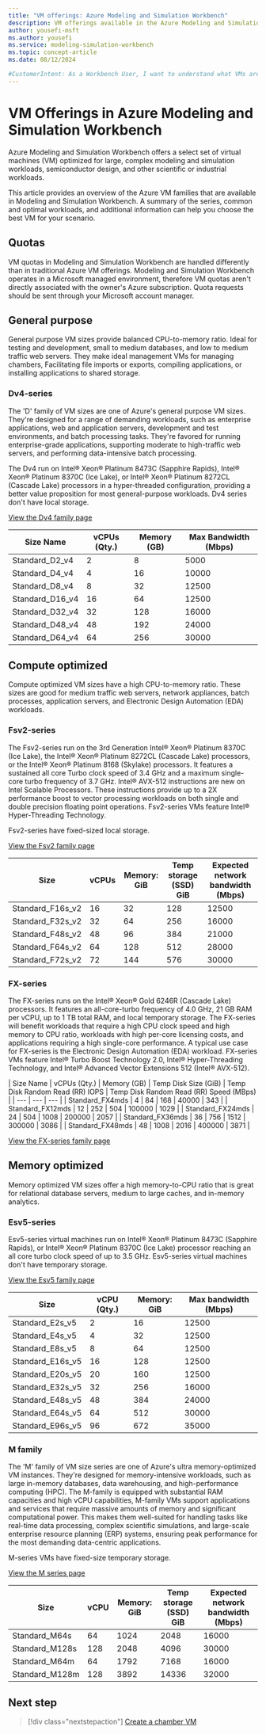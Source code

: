 ```yaml
---
title: "VM offerings: Azure Modeling and Simulation Workbench"
description: VM offerings available in the Azure Modeling and Simulation Workbench.
author: yousefi-msft
ms.author: yousefi
ms.service: modeling-simulation-workbench
ms.topic: concept-article
ms.date: 08/12/2024

#CustomerIntent: As a Workbench User, I want to understand what VMs are offered on the Azure Modeling and Simulation Workbench so that I can pick the right VM for my needs.
---
```

# VM Offerings in Azure Modeling and Simulation Workbench

Azure Modeling and Simulation Workbench offers a select set of virtual machines (VM) optimized for large, complex modeling and simulation workloads, semiconductor design, and other scientific or industrial workloads.

This article provides an overview of the Azure VM families that are available in Modeling and Simulation Workbench. A summary of the series, common and optimal workloads, and additional information can help you choose the best VM for your scenario.

## Quotas

VM quotas in Modeling and Simulation Workbench are handled differently than in traditional Azure VM offerings. Modeling and Simulation Workbench operates in a Microsoft managed environment, therefore VM quotas aren't directly associated with the owner's Azure subscription. Quota requests should be sent through your Microsoft account manager.

## General purpose

General purpose VM sizes provide balanced CPU-to-memory ratio. Ideal for testing and development, small to medium databases, and low to medium traffic web servers. They make ideal management VMs for managing chambers, Facilitating file imports or exports, compiling applications, or installing applications to shared storage.

### Dv4-series

The 'D' family of VM sizes are one of Azure's general purpose VM sizes. They're designed for a range of demanding workloads, such as enterprise applications, web and application servers, development and test environments, and batch processing tasks. They're favored for running enterprise-grade applications, supporting moderate to high-traffic web servers, and performing data-intensive batch processing.

The Dv4 run on Intel® Xeon® Platinum 8473C (Sapphire Rapids), Intel® Xeon® Platinum 8370C (Ice Lake), or Intel® Xeon® Platinum 8272CL (Cascade Lake) processors in a hyper-threaded configuration, providing a better value proposition for most general-purpose workloads. Dv4 series don't have local storage.

[View the Dv4 family page](/azure/virtual-machines/sizes/general-purpose/dv4-series)

| Size Name       | vCPUs (Qty.) | Memory (GB) | Max Bandwidth (Mbps) |
|-----------------|--------------|-------------|----------------------|
| Standard_D2_v4  | 2            | 8           | 5000                 |
| Standard_D4_v4  | 4            | 16          | 10000                |
| Standard_D8_v4  | 8            | 32          | 12500                |
| Standard_D16_v4 | 16           | 64          | 12500                |
| Standard_D32_v4 | 32           | 128         | 16000                |
| Standard_D48_v4 | 48           | 192         | 24000                |
| Standard_D64_v4 | 64           | 256         | 30000                |

## Compute optimized

Compute optimized VM sizes have a high CPU-to-memory ratio. These sizes are good for medium traffic web servers, network appliances, batch processes, application servers, and Electronic Design Automation (EDA) workloads.

### Fsv2-series

The Fsv2-series run on the 3rd Generation Intel® Xeon® Platinum 8370C (Ice Lake), the Intel® Xeon® Platinum 8272CL (Cascade Lake) processors, or the Intel® Xeon® Platinum 8168 (Skylake) processors. It features a sustained all core Turbo clock speed of 3.4 GHz and a maximum single-core turbo frequency of 3.7 GHz. Intel® AVX-512 instructions are new on Intel Scalable Processors. These instructions provide up to a 2X performance boost to vector processing workloads on both single and double precision floating point operations. Fsv2-series VMs feature Intel® Hyper-Threading Technology.

Fsv2-series have fixed-sized local storage.

[View the Fsv2 family page](/azure/virtual-machines/sizes/compute-optimized/fsv2-series)

| Size | vCPUs | Memory: GiB | Temp storage (SSD) GiB | Expected network bandwidth (Mbps) |
|---|---|---|---|---|
| Standard_F16s_v2 | 16 | 32 | 128 | 12500 |
| Standard_F32s_v2 | 32 | 64 | 256 | 16000 |
| Standard_F48s_v2 | 48 | 96 | 384 | 21000 |
| Standard_F64s_v2 | 64 | 128 | 512 | 28000 |
| Standard_F72s_v2 | 72 | 144 | 576 | 30000 |

### FX-series

The FX-series runs on the Intel® Xeon® Gold 6246R (Cascade Lake) processors. It features an all-core-turbo frequency of 4.0 GHz, 21 GB RAM per vCPU, up to 1 TB total RAM, and local temporary storage. The FX-series will benefit workloads that require a high CPU clock speed and high memory to CPU ratio, workloads with high per-core licensing costs, and applications requiring a high single-core performance. A typical use case for FX-series is the Electronic Design Automation (EDA) workload. FX-series VMs feature Intel® Turbo Boost Technology 2.0, Intel® Hyper-Threading Technology, and Intel® Advanced Vector Extensions 512 (Intel® AVX-512).

| Size Name | vCPUs (Qty.) | Memory (GB) | Temp Disk Size (GiB) | Temp Disk Random Read (RR) IOPS | Temp Disk Random Read (RR) Speed (MBps) |
| --- | --- | --- |
| Standard_FX4mds | 4 | 84 | 168 | 40000 | 343 |
| Standard_FX12mds | 12 | 252 | 504 | 100000 | 1029 |
| Standard_FX24mds | 24 | 504 | 1008 | 200000 | 2057 |
| Standard_FX36mds | 36 | 756 | 1512 | 300000 | 3086 |
| Standard_FX48mds | 48 | 1008 | 2016 | 400000 | 3871 |

[View the FX-series family page](/azure/virtual-machines/sizes/compute-optimized/fx-series)

## Memory optimized

Memory optimized VM sizes offer a high memory-to-CPU ratio that is great for relational database servers, medium to large caches, and in-memory analytics.

### Esv5-series

Esv5-series virtual machines run on Intel® Xeon® Platinum 8473C (Sapphire Rapids), or Intel® Xeon® Platinum 8370C (Ice Lake) processor reaching an all core turbo clock speed of up to 3.5 GHz. Esv5-series virtual machines don't have temporary storage.

[View the Esv5 family page](/azure/virtual-machines/ev5-esv5-series)

| Size | vCPU (Qty.) | Memory: GiB | Max bandwidth (Mbps) |
|---|---|---|---|
| Standard_E2s_v5  | 2  | 16 | 12500 |
| Standard_E4s_v5  | 4  | 32 | 12500 |
| Standard_E8s_v5  | 8  | 64 | 12500 |
| Standard_E16s_v5 | 16 | 128 | 12500 |
| Standard_E20s_v5 | 20 | 160 | 12500 |
| Standard_E32s_v5 | 32 | 256 | 16000 |
| Standard_E48s_v5 | 48 | 384 | 24000 |
| Standard_E64s_v5 | 64 | 512 | 30000 |
| Standard_E96s_v5 | 96 | 672 | 35000 |

### M family

The 'M' family of VM size series are one of Azure's ultra memory-optimized VM instances. They're designed for memory-intensive workloads, such as large in-memory databases, data warehousing, and high-performance computing (HPC). The M-family is equipped with substantial RAM capacities and high vCPU capabilities, M-family VMs support applications and services that require massive amounts of memory and significant computational power. This makes them well-suited for handling tasks like real-time data processing, complex scientific simulations, and large-scale enterprise resource planning (ERP) systems, ensuring peak performance for the most demanding data-centric applications.

M-series VMs have fixed-size temporary storage.

[View the M series page](/azure/virtual-machines/m-series)

| Size      | vCPU | Memory: GiB | Temp storage (SSD) GiB | Expected network bandwidth (Mbps) |
|----------------|------|-------------|------------------------|-----------------------------------|
| Standard_M64s | 64  | 1024    | 2048          | 16000               |
| Standard_M128s | 128 | 2048    | 4096          | 30000               |
| Standard_M64m | 64  | 1792    | 7168          | 16000               |
| Standard_M128m | 128 | 3892    | 14336         | 32000               |

## Next step

> [!div class="nextstepaction"]
> [Create a chamber VM](./how-to-guide-chamber-vm.md)
